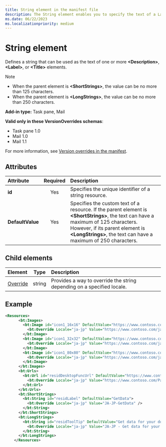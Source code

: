 ```yaml
---
title: String element in the manifest file
description: The String element enables you to specify the text of a Label, Title, or Description element.
ms.date: 06/22/2023
ms.localizationpriority: medium
---
```


# String element

Defines a string that can be used as the text of one or more **\<Description\>**, **\<Label\>**, or **\<Title\>** elements.

> [!NOTE]
>
> - When the parent element is **\<ShortStrings\>**, the value can be no more than 125 characters.
> - When the parent element is **\<LongStrings\>**, the value can be no more than 250 characters.

**Add-in type:** Task pane, Mail

**Valid only in these VersionOverrides schemas**:

- Task pane 1.0
- Mail 1.0
- Mail 1.1

For more information, see [Version overrides in the manifest](/office/dev/add-ins/develop/add-in-manifests#version-overrides-in-the-manifest).

## Attributes

| Attribute | Required | Description |
| :----- | :-----: | :----- |
| **id** | Yes | Specifies the unique identifier of a string resource. |
| **DefaultValue** | Yes | Specifies the custom text of a resource. If the parent element is **\<ShortStrings\>**, the text can have a maximum of 125 characters. However, if its parent element is **\<LongStrings\>**, the text can have a maximum of 250 characters. |

## Child elements

| Element | Type | Description |
|:-----|:-----:|:-----|
| [Override](override.md) | string | Provides a way to override the string depending on a specified locale. |

## Example

```XML
<Resources>
      <bt:Images>
        <bt:Image id="icon1_16x16" DefaultValue="https://www.contoso.com/icon_default.png">
          <bt:Override Locale="ja-jp" Value="https://www.contoso.com/ja-jp16-icon_default.png" />
        </bt:Image>
        <bt:Image id="icon1_32x32" DefaultValue="https://www.contoso.com/icon_default.png">
          <bt:Override Locale="ja-jp" Value="https://www.contoso.com/ja-jp32-icon_default.png" />
        </bt:Image>
        <bt:Image id="icon1_80x80" DefaultValue="https://www.contoso.com/icon_default.png">
          <bt:Override Locale="ja-jp" Value="https://www.contoso.com/ja-jp80-icon_default.png" />
        </bt:Image>
      </bt:Images>
      <bt:Urls>
        <bt:Url id="residDesktopFuncUrl" DefaultValue="https://www.contoso.com/Pages/Home.aspx">
          <bt:Override Locale="ja-jp" Value="https://www.contoso.com/Pages/Home.aspx" />
        </bt:Url>
      </bt:Urls>
      <bt:ShortStrings>
        <bt:String id="residLabel" DefaultValue="GetData">
          <bt:Override Locale="ja-jp" Value="JA-JP-GetData" />
        </bt:String>
      </bt:ShortStrings>
      <bt:LongStrings>
        <bt:String id="residToolTip" DefaultValue="Get data for your document.">
          <bt:Override Locale="ja-jp" Value="JA-JP - Get data for your document." />
        </bt:String>
      </bt:LongStrings>
    </Resources>
```
